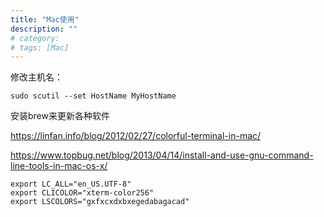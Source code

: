 ```yaml
---
title: "Mac使用"
description: ""
# category: 
# tags: [Mac]
---
```



修改主机名：

    sudo scutil --set HostName MyHostName

安装brew来更新各种软件

<https://linfan.info/blog/2012/02/27/colorful-terminal-in-mac/>

<https://www.topbug.net/blog/2013/04/14/install-and-use-gnu-command-line-tools-in-mac-os-x/>


    export LC_ALL="en_US.UTF-8"
    export CLICOLOR="xterm-color256"
    export LSCOLORS="gxfxcxdxbxegedabagacad"

